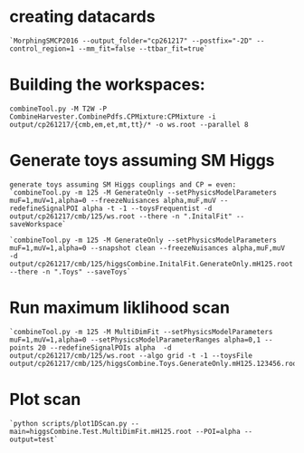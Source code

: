 
# creating datacards
    
    `MorphingSMCP2016 --output_folder="cp261217" --postfix="-2D" --control_region=1 --mm_fit=false --ttbar_fit=true`

# Building the workspaces:
   `combineTool.py -M T2W -P CombineHarvester.CombinePdfs.CPMixture:CPMixture -i output/cp261217/{cmb,em,et,mt,tt}/* -o ws.root --parallel 8`

# Generate toys assuming SM Higgs
    generate toys assuming SM Higgs couplings and CP = even:
    `combineTool.py -m 125 -M GenerateOnly --setPhysicsModelParameters muF=1,muV=1,alpha=0 --freezeNuisances alpha,muF,muV --redefineSignalPOI alpha -t -1 --toysFrequentist -d output/cp261217/cmb/125/ws.root --there -n ".InitalFit" --saveWorkspace`

    `combineTool.py -m 125 -M GenerateOnly --setPhysicsModelParameters muF=1,muV=1,alpha=0 --snapshot clean --freezeNuisances alpha,muF,muV  -d output/cp261217/cmb/125/higgsCombine.InitalFit.GenerateOnly.mH125.root --there -n ".Toys" --saveToys`

# Run maximum liklihood scan

    `combineTool.py -m 125 -M MultiDimFit --setPhysicsModelParameters muF=1,muV=1,alpha=0 --setPhysicsModelParameterRanges alpha=0,1 --points 20 --redefineSignalPOIs alpha  -d output/cp261217/cmb/125/ws.root --algo grid -t -1 --toysFile output/cp261217/cmb/125/higgsCombine.Toys.GenerateOnly.mH125.123456.root` 

# Plot scan

    `python scripts/plot1DScan.py --main=higgsCombine.Test.MultiDimFit.mH125.root --POI=alpha --output=test`





